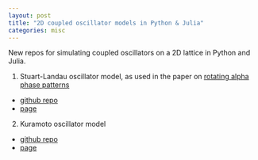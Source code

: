 ```yaml
---
layout: post
title: "2D coupled oscillator models in Python & Julia"
categories: misc
---
```


New repos for simulating coupled oscillators on a 2D lattice in Python and Julia.  
1. Stuart-Landau oscillator model, as used in the paper on [rotating alpha phase patterns](https://www.sciencedirect.com/science/article/pii/S1053811920308582)
  - [github repo](https://github.com/Frederic-vW/csle-2d)
  - [page](https://frederic-vw.github.io/csle-2d)
2. Kuramoto oscillator model
  - [github repo](https://github.com/Frederic-vW/kuramoto-2d)
  - [page](https://frederic-vw.github.io/kuramoto-2d)
